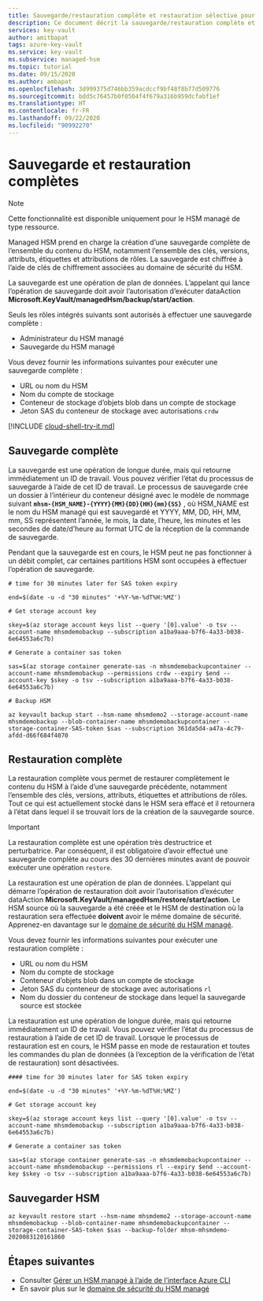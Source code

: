 ```yaml
---
title: Sauvegarde/restauration complète et restauration sélective pour Azure Managed HSM
description: Ce document décrit la sauvegarde/restauration complète et la restauration sélective
services: key-vault
author: amitbapat
tags: azure-key-vault
ms.service: key-vault
ms.subservice: managed-hsm
ms.topic: tutorial
ms.date: 09/15/2020
ms.author: ambapat
ms.openlocfilehash: 3d999375d746bb359acdccf9bf48f8b77d509776
ms.sourcegitcommit: bdd5c76457b0f0504f4f679a316b959dcfabf1ef
ms.translationtype: HT
ms.contentlocale: fr-FR
ms.lasthandoff: 09/22/2020
ms.locfileid: "90992270"
---
```

# <a name="full-backup-and-restore"></a>Sauvegarde et restauration complètes

> [!NOTE]
> Cette fonctionnalité est disponible uniquement pour le HSM managé de type ressource.

Managed HSM prend en charge la création d’une sauvegarde complète de l’ensemble du contenu du HSM, notamment l’ensemble des clés, versions, attributs, étiquettes et attributions de rôles. La sauvegarde est chiffrée à l’aide de clés de chiffrement associées au domaine de sécurité du HSM.

La sauvegarde est une opération de plan de données. L’appelant qui lance l’opération de sauvegarde doit avoir l’autorisation d’exécuter dataAction **Microsoft.KeyVault/managedHsm/backup/start/action**.

Seuls les rôles intégrés suivants sont autorisés à effectuer une sauvegarde complète :
- Administrateur du HSM managé
- Sauvegarde du HSM managé

Vous devez fournir les informations suivantes pour exécuter une sauvegarde complète :
- URL ou nom du HSM
- Nom du compte de stockage
- Conteneur de stockage d’objets blob dans un compte de stockage
- Jeton SAS du conteneur de stockage avec autorisations `crdw`

[!INCLUDE [cloud-shell-try-it.md](../../../includes/cloud-shell-try-it.md)]

## <a name="full-backup"></a>Sauvegarde complète

La sauvegarde est une opération de longue durée, mais qui retourne immédiatement un ID de travail. Vous pouvez vérifier l’état du processus de sauvegarde à l’aide de cet ID de travail. Le processus de sauvegarde crée un dossier à l’intérieur du conteneur désigné avec le modèle de nommage suivant **`mhsm-{HSM_NAME}-{YYYY}{MM}{DD}{HH}{mm}{SS}`** , où HSM_NAME est le nom du HSM managé qui est sauvegardé et YYYY, MM, DD, HH, MM, mm, SS représentent l’année, le mois, la date, l’heure, les minutes et les secondes de date/d’heure au format UTC de la réception de la commande de sauvegarde.

Pendant que la sauvegarde est en cours, le HSM peut ne pas fonctionner à un débit complet, car certaines partitions HSM sont occupées à effectuer l’opération de sauvegarde.

```azurecli-interactive
# time for 30 minutes later for SAS token expiry

end=$(date -u -d "30 minutes" '+%Y-%m-%dT%H:%MZ')

# Get storage account key

skey=$(az storage account keys list --query '[0].value' -o tsv --account-name mhsmdemobackup --subscription a1ba9aaa-b7f6-4a33-b038-6e64553a6c7b)

# Generate a container sas token

sas=$(az storage container generate-sas -n mhsmdemobackupcontainer --account-name mhsmdemobackup --permissions crdw --expiry $end --account-key $skey -o tsv --subscription a1ba9aaa-b7f6-4a33-b038-6e64553a6c7b)

# Backup HSM

az keyvault backup start --hsm-name mhsmdemo2 --storage-account-name mhsmdemobackup --blob-container-name mhsmdemobackupcontainer --storage-container-SAS-token $sas --subscription 361da5d4-a47a-4c79-afdd-d66f684f4070
```

## <a name="full-restore"></a>Restauration complète

La restauration complète vous permet de restaurer complètement le contenu du HSM à l’aide d’une sauvegarde précédente, notamment l’ensemble des clés, versions, attributs, étiquettes et attributions de rôles. Tout ce qui est actuellement stocké dans le HSM sera effacé et il retournera à l’état dans lequel il se trouvait lors de la création de la sauvegarde source.

> [!IMPORTANT]
> La restauration complète est une opération très destructrice et perturbatrice. Par conséquent, il est obligatoire d’avoir effectué une sauvegarde complète au cours des 30 dernières minutes avant de pouvoir exécuter une opération `restore`.

La restauration est une opération de plan de données. L’appelant qui démarre l’opération de restauration doit avoir l’autorisation d’exécuter dataAction **Microsoft.KeyVault/managedHsm/restore/start/action**. Le HSM source où la sauvegarde a été créée et le HSM de destination où la restauration sera effectuée **doivent** avoir le même domaine de sécurité. Apprenez-en davantage sur le [domaine de sécurité du HSM managé](security-domain.md).

Vous devez fournir les informations suivantes pour exécuter une restauration complète :
- URL ou nom du HSM
- Nom du compte de stockage
- Conteneur d’objets blob dans un compte de stockage
- Jeton SAS du conteneur de stockage avec autorisations `rl`
- Nom du dossier du conteneur de stockage dans lequel la sauvegarde source est stockée

La restauration est une opération de longue durée, mais qui retourne immédiatement un ID de travail. Vous pouvez vérifier l’état du processus de restauration à l’aide de cet ID de travail. Lorsque le processus de restauration est en cours, le HSM passe en mode de restauration et toutes les commandes du plan de données (à l’exception de la vérification de l’état de restauration) sont désactivées.

```azurecli-interactive
#### time for 30 minutes later for SAS token expiry

end=$(date -u -d "30 minutes" '+%Y-%m-%dT%H:%MZ')

# Get storage account key

skey=$(az storage account keys list --query '[0].value' -o tsv --account-name mhsmdemobackup --subscription a1ba9aaa-b7f6-4a33-b038-6e64553a6c7b)

# Generate a container sas token

sas=$(az storage container generate-sas -n mhsmdemobackupcontainer --account-name mhsmdemobackup --permissions rl --expiry $end --account-key $skey -o tsv --subscription a1ba9aaa-b7f6-4a33-b038-6e64553a6c7b)
```

## <a name="backup-hsm"></a>Sauvegarder HSM

```
az keyvault restore start --hsm-name mhsmdemo2 --storage-account-name mhsmdemobackup --blob-container-name mhsmdemobackupcontainer --storage-container-SAS-token $sas --backup-folder mhsm-mhsmdemo-2020083120161860
```

## <a name="next-steps"></a>Étapes suivantes
- Consulter [Gérer un HSM managé à l’aide de l’interface Azure CLI](key-management.md)
- En savoir plus sur le [domaine de sécurité du HSM managé](security-domain.md)